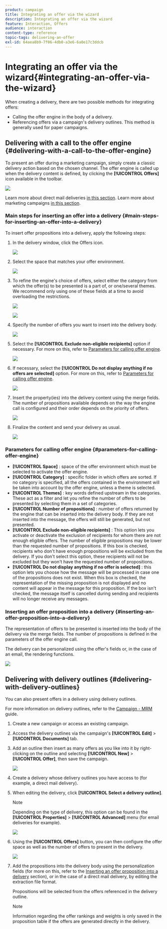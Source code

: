 ```yaml
---
product: campaign
title: Integrating an offer via the wizard
description: Integrating an offer via the wizard
feature: Interaction, Offers
audience: interaction
content-type: reference
topic-tags: delivering-an-offer
exl-id: 64aea8b9-7f06-4db0-a3e6-6a0e17c3ddcb
---
```

# Integrating an offer via the wizard{#integrating-an-offer-via-the-wizard}



When creating a delivery, there are two possible methods for integrating offers:

* Calling the offer engine in the body of a delivery.
* Referencing offers via a campaign's delivery outlines. This method is generally used for paper campaigns.

## Delivering with a call to the offer engine {#delivering-with-a-call-to-the-offer-engine}

To present an offer during a marketing campaign, simply create a classic delivery action based on the chosen channel. The offer engine is called up when the delivery content is defined, by clicking the **[!UICONTROL Offers]** icon available in the toolbar.

![](assets/offer_delivery_009.png)

Learn more about direct mail deliveries [in this section](../../delivery/using/about-direct-mail-channel.md). Learn more about marketing campaigns [in this section](../../campaign/using/setting-up-marketing-campaigns.md).

### Main steps for inserting an offer into a delivery {#main-steps-for-inserting-an-offer-into-a-delivery}

To insert offer propositions into a delivery, apply the following steps:

1. In the delivery window, click the Offers icon. 

   ![](assets/offer_delivery_001.png)

1. Select the space that matches your offer environment.

   ![](assets/offer_delivery_002.png)

1. To refine the engine's choice of offers, select either the category from which the offer(s) to be presented is a part of, or one/several themes. We recommend only using one of these fields at a time to avoid overloading the restrictions.

   ![](assets/offer_delivery_003.png)

   ![](assets/offer_delivery_004.png)

1. Specify the number of offers you want to insert into the delivery body.

   ![](assets/offer_delivery_005.png)

1. Select the **[!UICONTROL Exclude non-eligible recipients]** option if necessary. For more on this, refer to [Parameters for calling offer engine](#parameters-for-calling-offer-engine).

   ![](assets/offer_delivery_006.png)

1. If necessary, select the **[!UICONTROL Do not display anything if no offers are selected]** option. For more on this, refer to [Parameters for calling offer engine](#parameters-for-calling-offer-engine).

   ![](assets/offer_delivery_007.png)

1. Insert the property(ies) into the delivery content using the merge fields. The number of propositions available depends on the way the engine call is configured and their order depends on the priority of offers.

   ![](assets/offer_delivery_008.png)

1. Finalize the content and send your delivery as usual.

   ![](assets/offer_delivery_010.png)

### Parameters for calling offer engine {#parameters-for-calling-offer-engine}

* **[!UICONTROL Space]** : space of the offer environment which must be selected to activate the offer engine.
* **[!UICONTROL Category]** : specific folder in which offers are sorted. If no category is specified, all the offers contained in the environment will be taken into account by the offer engine, unless a theme is selected. 
* **[!UICONTROL Themes]** : key words defined upstream in the categories. These act as a filter and let you refine the number of offers to be presented by selecting them in a set of categories. 
* **[!UICONTROL Number of propositions]** : number of offers returned by the engine that can be inserted into the delivery body. If they are not inserted into the message, the offers will still be generated, but not presented.
* **[!UICONTROL Exclude non-eligible recipients]** : This option lets you activate or deactivate the exclusion of recipients for whom there are not enough eligible offers. The number of eligible propositions may be lower than the requested number of propositions. If this box is checked, recipients who don't have enough propositions will be excluded from the delivery. If you don't select this option, these recipients will not be excluded but they won't have the requested number of propositions.
* **[!UICONTROL Do not display anything if no offer is selected]** : this option lets you choose how the message will be processed in case one of the propositions does not exist. When this box is checked, the representation of the missing proposition is not displayed and no content will appear in the message for this proposition. If the box isn't checked, the message itself is cancelled during sending and recipients will no longer receive any messages.

### Inserting an offer proposition into a delivery {#inserting-an-offer-proposition-into-a-delivery}

The representation of offers to be presented is inserted into the body of the delivery via the merge fields. The number of propositions is defined in the parameters of the offer engine call.

The delivery can be personalized using the offer's fields or, in the case of an email, the rendering functions.

![](assets/offer_delivery_011.png)

## Delivering with delivery outlines {#delivering-with-delivery-outlines}

You can also present offers in a delivery using delivery outlines.

For more information on delivery outlines, refer to the [Campaign - MRM](../../campaign/using/marketing-campaign-deliveries.md#associating-and-structuring-resources-linked-via-a-delivery-outline) guide.

1. Create a new campaign or access an existing campaign.
1. Access the delivery outlines via the campaign's **[!UICONTROL Edit]** > **[!UICONTROL Documents]** tab.
1. Add an outline then insert as many offers as you like into it by right-clicking on the outline and selecting **[!UICONTROL New]** > **[!UICONTROL Offer]**, then save the campaign.

   ![](assets/int_compo_offre1.png)

1. Create a delivery whose delivery outlines you have access to (for example, a direct mail delivery).
1. When editing the delivery, click **[!UICONTROL Select a delivery outline]**.

   >[!NOTE]
   >
   >Depending on the type of delivery, this option can be found in the **[!UICONTROL Properties]** > **[!UICONTROL Advanced]** menu (for email deliveries for example).

   ![](assets/int_compo_offre2.png)

1. Using the **[!UICONTROL Offers]** button, you can then configure the offer space as well as the number of offers to present in the delivery.

   ![](assets/int_compo_offre3.png)

1. Add the propositions into the delivery body using the personalization fields (for more on this, refer to the [Inserting an offer proposition into a delivery](#inserting-an-offer-proposition-into-a-delivery) section), or in the case of a direct mail delivery, by editing the extraction file format.

   Propositions will be selected from the offers referenced in the delivery outline.

   >[!NOTE]
   >
   >Information regarding the offer rankings and weights is only saved in the proposition table if the offers are generated directly in the delivery.
